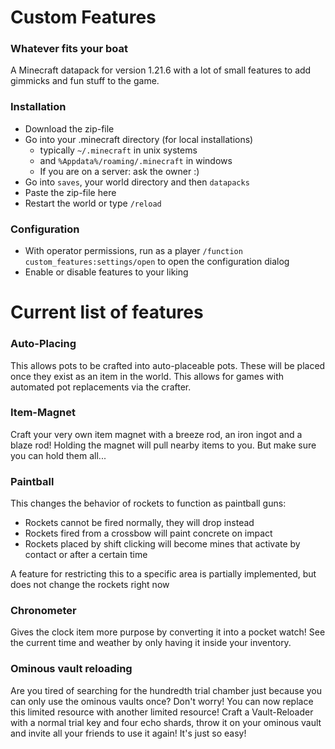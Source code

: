 # Custom Features
### Whatever fits your boat

A Minecraft datapack for version 1.21.6 with a lot of small features to add gimmicks
and fun stuff to the game.

### Installation
- Download the zip-file 
- Go into your .minecraft directory (for local installations)
  - typically `~/.minecraft` in unix systems
  - and `%Appdata%/roaming/.minecraft` in windows
  - If you are on a server: ask the owner :)
- Go into `saves`, your world directory and then `datapacks`
- Paste the zip-file here
- Restart the world or type `/reload`

### Configuration
- With operator permissions, run as a player `/function custom_features:settings/open`
to open the configuration dialog
- Enable or disable features to your liking

# Current list of features

### Auto-Placing
This allows pots to be crafted into auto-placeable pots. These will be placed
once they exist as an item in the world. This allows for games with automated
pot replacements via the crafter.

### Item-Magnet
Craft your very own item magnet with a breeze rod, an iron ingot and a blaze rod!
Holding the magnet will pull nearby items to you. But make sure you can hold them all...

### Paintball
This changes the behavior of rockets to function as paintball guns:
- Rockets cannot be fired normally, they will drop instead
- Rockets fired from a crossbow will paint concrete on impact
- Rockets placed by shift clicking will become mines that activate by contact or after a certain time

A feature for restricting this to a specific area is partially implemented, but does not change the rockets right now

### Chronometer
Gives the clock item more purpose by converting it into a pocket watch!
See the current time and weather by only having it inside your inventory.

### Ominous vault reloading
Are you tired of searching for the hundredth trial chamber just because you can only use
the ominous vaults once? Don't worry! You can now replace this limited resource with another limited resource!
Craft a Vault-Reloader with a normal trial key and four echo shards, throw it on your ominous vault
and invite all your friends to use it again! It's just so easy!